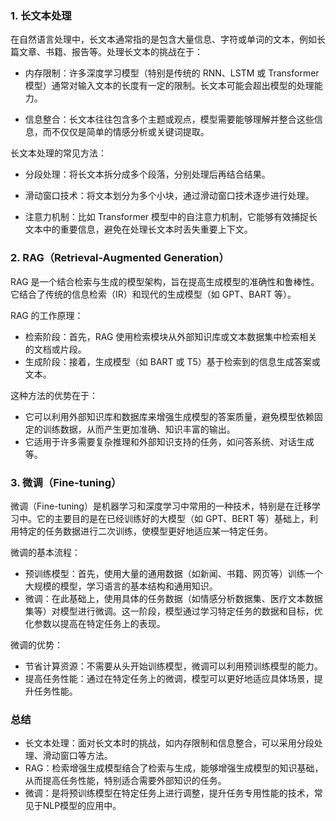 ### 1. 长文本处理
在自然语言处理中，长文本通常指的是包含大量信息、字符或单词的文本，例如长篇文章、书籍、报告等。处理长文本的挑战在于：

- 内存限制：许多深度学习模型（特别是传统的 RNN、LSTM 或 Transformer 模型）通常对输入文本的长度有一定的限制。长文本可能会超出模型的处理能力。

- 信息整合：长文本往往包含多个主题或观点，模型需要能够理解并整合这些信息，而不仅仅是简单的情感分析或关键词提取。

长文本处理的常见方法：

- 分段处理：将长文本拆分成多个段落，分别处理后再结合结果。
  
- 滑动窗口技术：将文本划分为多个小块，通过滑动窗口技术逐步进行处理。
  
- 注意力机制：比如 Transformer 模型中的自注意力机制，它能够有效捕捉长文本中的重要信息，避免在处理长文本时丢失重要上下文。
  
### 2. RAG（Retrieval-Augmented Generation）
RAG 是一个结合检索与生成的模型架构，旨在提高生成模型的准确性和鲁棒性。它结合了传统的信息检索（IR）和现代的生成模型（如 GPT、BART 等）。

RAG 的工作原理：

- 检索阶段：首先，RAG 使用检索模块从外部知识库或文本数据集中检索相关的文档或片段。
- 生成阶段：接着，生成模型（如 BART 或 T5）基于检索到的信息生成答案或文本。

这种方法的优势在于：

- 它可以利用外部知识库和数据库来增强生成模型的答案质量，避免模型依赖固定的训练数据，从而产生更加准确、知识丰富的输出。
- 它适用于许多需要复杂推理和外部知识支持的任务，如问答系统、对话生成等。

### 3. 微调（Fine-tuning）
微调（Fine-tuning）是机器学习和深度学习中常用的一种技术，特别是在迁移学习中。它的主要目的是在已经训练好的大模型（如 GPT、BERT 等）基础上，利用特定的任务数据进行二次训练，使模型更好地适应某一特定任务。

微调的基本流程：

- 预训练模型：首先，使用大量的通用数据（如新闻、书籍、网页等）训练一个大规模的模型，学习语言的基本结构和通用知识。
- 微调：在此基础上，使用具体的任务数据（如情感分析数据集、医疗文本数据集等）对模型进行微调。这一阶段，模型通过学习特定任务的数据和目标，优化参数以提高在特定任务上的表现。

微调的优势：

- 节省计算资源：不需要从头开始训练模型，微调可以利用预训练模型的能力。
- 提高任务性能：通过在特定任务上的微调，模型可以更好地适应具体场景，提升任务性能。

### 总结
- 长文本处理：面对长文本时的挑战，如内存限制和信息整合，可以采用分段处理、滑动窗口等方法。
- RAG：检索增强生成模型结合了检索与生成，能够增强生成模型的知识基础，从而提高任务性能，特别适合需要外部知识的任务。
- 微调：是将预训练模型在特定任务上进行调整，提升任务专用性能的技术，常见于NLP模型的应用中。